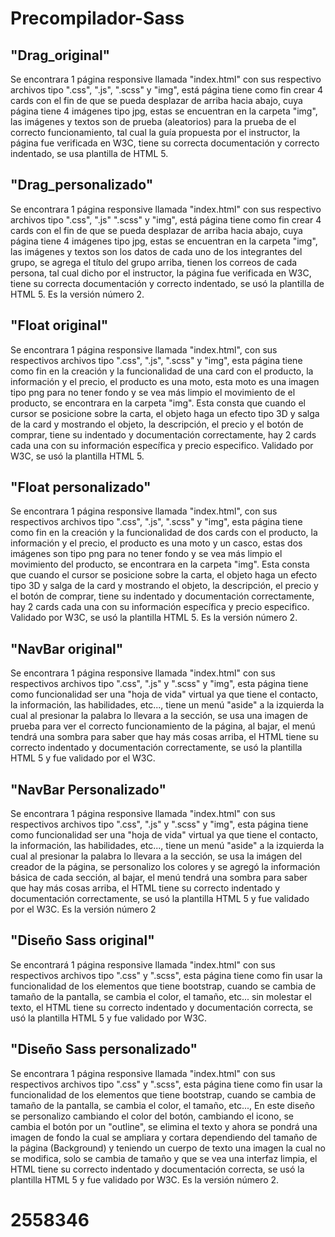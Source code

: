 # Precompilador-Sass


## "Drag_original" ## 
Se encontrara 1 página responsive llamada "index.html" con sus respectivo archivos tipo ".css", ".js", ".scss" y "img", está página tiene como fin crear 4 cards con el fin de que se pueda desplazar de arriba hacia abajo, cuya página tiene 4 imágenes tipo jpg, estas se encuentran en la carpeta "img", las imágenes y textos son de prueba (aleatorios) para la prueba de el correcto funcionamiento, tal cual la guía propuesta por el instructor, la página fue verificada en W3C, tiene su correcta documentación y correcto indentado, se usa plantilla de HTML 5.

## "Drag_personalizado" ##
Se encontrara 1 página responsive llamada "index.html" con sus respectivo archivos tipo ".css", ".js" ".scss" y "img", está página tiene como fin crear 4 cards con el fin de que se pueda desplazar de arriba hacia abajo, cuya página tiene 4 imágenes tipo jpg, estas se encuentran en la carpeta "img", las imágenes y textos son los datos de cada uno de los integrantes del grupo, se agrega el título del grupo arriba, tienen los correos de cada persona, tal cual dicho por el instructor, la página fue verificada en W3C, tiene su correcta documentación y correcto indentado, se usó la plantilla de HTML 5. Es la versión número 2.

## "Float original" ##
Se encontrara 1 página responsive llamada "index.html", con sus respectivos archivos tipo ".css", ".js", ".scss" y "img", esta página tiene como fin en la creación y la funcionalidad de una card con el producto, la información y el precio, el producto es una moto, esta moto es una imagen tipo png para no tener fondo y se vea más limpio el movimiento de el producto, se encontrara en la carpeta "img". Esta consta que cuando el cursor se posicione sobre la carta, el objeto haga un efecto tipo 3D y salga de la card y mostrando el objeto, la descripción, el precio y el botón de comprar, tiene su indentado y documentación correctamente, hay 2 cards cada una con su información específica y precio especifico. Validado por W3C, se usó la plantilla HTML 5.

## "Float personalizado" ##
Se encontrara 1 página responsive llamada "index.html", con sus respectivos archivos tipo ".css", ".js", ".scss" y "img", esta página tiene como fin en la creación y la funcionalidad de dos cards con el producto, la información y el precio, el producto es una moto y un casco, estas dos imágenes son tipo png para no tener fondo y se vea más limpio el movimiento del producto, se encontrara en la carpeta "img". Esta consta que cuando el cursor se posicione sobre la carta, el objeto haga un efecto tipo 3D y salga de la card y mostrando el objeto, la descripción, el precio y el botón de comprar, tiene su indentado y documentación correctamente, hay 2 cards cada una con su información específica y precio especifico. Validado por W3C, se usó la plantilla HTML 5. Es la versión número 2.

## "NavBar original" ##
Se encontrara 1 página responsive llamada "index.html" con sus respectivos archivos tipo ".css", ".js" y ".scss" y "img", esta página tiene como funcionalidad ser una "hoja de vida" virtual ya que tiene el contacto, la información, las habilidades, etc..., tiene un menú "aside" a la izquierda la cual al presionar la palabra lo llevara a la sección, se usa una imagen de prueba para ver el correcto funcionamiento de la página, al bajar, el menú tendrá una sombra para saber que hay más cosas arriba, el HTML tiene su correcto indentado y documentación correctamente, se usó la plantilla HTML 5 y fue validado por el W3C.

## "NavBar Personalizado" ##
Se encontrara 1 página responsive llamada "index.html" con sus respectivos archivos tipo ".css", ".js" y ".scss" y "img", esta página tiene como funcionalidad ser una "hoja de vida" virtual ya que tiene el contacto, la información, las habilidades, etc..., tiene un menú "aside" a la izquierda la cual al presionar la palabra lo llevara a la sección, se usa la imágen del creador de la página, se personalizo los colores y se agregó la información básica de cada sección, al bajar, el menú tendrá una sombra para saber que hay más cosas arriba, el HTML tiene su correcto indentado y documentación correctamente, se usó la plantilla HTML 5 y fue validado por el W3C. Es la versión número 2

## "Diseño Sass original" ##
Se encontrará 1 página responsive llamada "index.html" con sus respectivos archivos tipo ".css" y ".scss", esta página tiene como fin usar la funcionalidad de los elementos que tiene bootstrap, cuando se cambia de tamaño de la pantalla, se cambia el color, el tamaño, etc... sin molestar el texto, el HTML tiene su correcto indentado y documentación correcta, se usó la plantilla HTML 5 y fue validado por W3C.

## "Diseño Sass personalizado" ##
Se encontrara 1 página responsive llamada "index.html" con sus respectivos archivos tipo ".css" y ".scss", esta página tiene como fin usar la funcionalidad de los elementos que tiene bootstrap, cuando se cambia de tamaño de la pantalla, se cambia el color, el tamaño, etc..., En este diseño se personalizo cambiando el color del botón, cambiando el icono, se cambia el botón por un "outline", se elimina el texto y ahora se pondrá una imagen de fondo la cual se ampliara y cortara dependiendo del tamaño de la página (Background) y teniendo un cuerpo de texto una imagen la cual no se modifica, solo se cambia de tamaño y que se vea una interfaz limpia, el HTML tiene su correcto indentado y documentación correcta, se usó la plantilla HTML 5 y fue validado por W3C. Es la versión número 2.

# 2558346 #
